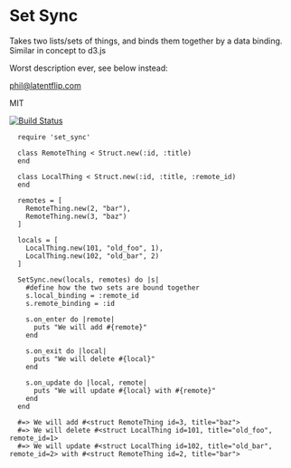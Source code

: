# Set Sync

Takes two lists/sets of things, and binds them together by a data binding. Similar in concept to d3.js

Worst description ever, see below instead:

phil@latentflip.com

MIT

[![Build Status](https://secure.travis-ci.org/jbutz/bootstrap-lightbox.png)](http://travis-ci.org/jbutz/bootstrap-lightbox)


```
  require 'set_sync'

  class RemoteThing < Struct.new(:id, :title)
  end

  class LocalThing < Struct.new(:id, :title, :remote_id)
  end

  remotes = [
    RemoteThing.new(2, "bar"),
    RemoteThing.new(3, "baz")
  ]

  locals = [
    LocalThing.new(101, "old_foo", 1),
    LocalThing.new(102, "old_bar", 2)
  ]

  SetSync.new(locals, remotes) do |s|
    #define how the two sets are bound together
    s.local_binding = :remote_id
    s.remote_binding = :id

    s.on_enter do |remote|
      puts "We will add #{remote}"
    end

    s.on_exit do |local|
      puts "We will delete #{local}"
    end

    s.on_update do |local, remote|
      puts "We will update #{local} with #{remote}"
    end
  end

  #=> We will add #<struct RemoteThing id=3, title="baz">
  #=> We will delete #<struct LocalThing id=101, title="old_foo", remote_id=1>
  #=> We will update #<struct LocalThing id=102, title="old_bar", remote_id=2> with #<struct RemoteThing id=2, title="bar">
```
